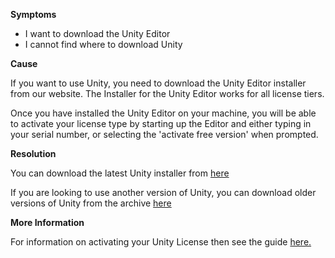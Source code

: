 
        

**Symptoms** 

*   I want to download the Unity Editor
*   I cannot find where to download Unity

**Cause** 

If you want to use Unity, you need to download the Unity Editor installer from our website. The Installer for the Unity Editor works for all license tiers.

Once you have installed the Unity Editor on your machine, you will be able to activate your license type by starting up the Editor and either typing in your serial number, or selecting the 'activate free version' when prompted.

**Resolution** 

You can download the latest Unity installer from [here](https://unity3d.com/get-unity/update)

If you are looking to use another version of Unity, you can download older versions of Unity from the archive [here](https://unity3d.com/get-unity/download/archive)

**More Information** 

For information on activating your Unity License then see the guide [here.](https://unity3d.com/unity/activation)

      